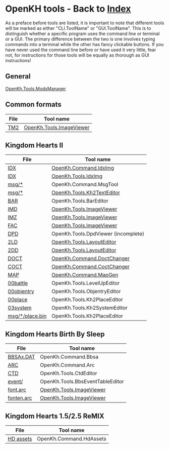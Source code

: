 # OpenKH tools - Back to [Index](../index.md)

As a preface before tools are listed, it is important to note that different tools will be marked as either "CLI.ToolName" or "GUI.ToolName". This is to distinguish whether a specific program uses the command line or terminal or a GUI. The primary difference between the two is one involves typing commands into a terminal while the other has fancy clickable buttons.
If you have never used the command line before or have used it very little, fear not, for instructions for those tools will be equally as thorough as GUI instructions!

## General
[OpenKh.Tools.ModsManager](./GUI.ModsManager/index.md)

## Common formats

| File | Tool name
|------|-----------
|[TM2](../common/tm2.md) | [OpenKh.Tools.ImageViewer](./GUI.ImageViewer/index.md)

## Kingdom Hearts II

| File | Tool name
|------|-----------
|[IDX](../kh2/file/type/idx.md) | [OpenKh.Command.IdxImg](./CLI.IdxImg/index.md)
|[IDX](../kh2/file/type/idx.md) | [OpenKh.Tools.IdxImg](./CLI.IdxImg/index.md)
|[msg/*](../kh2/file/type/msg.md) | OpenKh.Command.MsgTool
|[msg/*](../kh2/file/type/msg.md) | [OpenKh.Tools.Kh2TextEditor](./GUI.Kh2TextEditor/index.md)
|[BAR](../kh2/file/type/bar.md) | OpenKh.Tools.BarEditor
|[IMD](../kh2/file/type/image.md#imgd) | [OpenKh.Tools.ImageViewer](./GUI.ImageViewer/index.md)
|[IMZ](../kh2/file/type/image.md#imgz) | [OpenKh.Tools.ImageViewer](./GUI.ImageViewer/index.md)
|[FAC](../kh2/file/type/image.md#fac) | [OpenKh.Tools.ImageViewer](./GUI.ImageViewer/index.md)
|[DPD](../kh2/file/type/dpd.md) | OpenKh.Tools.DpdViewer (incomplete)
|[2LD](../kh2/file/type/2ld.md#layout) | [OpenKh.Tools.LayoutEditor](./GUI.LayoutEditor/index.md)
|[2DD](../kh2/file/type/2ld.md#sequence) | [OpenKh.Tools.LayoutEditor](./GUI.LayoutEditor/index.md)
|[DOCT](../kh2/file/type/doct.md) | [OpenKh.Command.DoctChanger](./CLI.DoctChanger/index.md)
|[COCT](../kh2/file/type/coct.md) | [OpenKh.Command.CoctChanger](./CLI.CoctChanger/index.md)
|[MAP](../kh2/file/map.md) | [OpenKh.Command.MapGen](./CLI.MapGen/index.md)
|[00battle](../kh2/file/type/00battle.md) | OpenKh.Tools.LevelUpEditor
|[00objentry](../kh2/file/type/00objentry.md) | OpenKh.Tools.ObjentryEditor
|[00place](../kh2/file/type/place.md) | OpenKh.Tools.Kh2PlaceEditor
|[03system](../kh2/file/type/03system.md) | OpenKh.Tools.Kh2SystemEditor
|[msg/*/place.bin](../kh2/file/type/place.md) | OpenKh.Tools.Kh2PlaceEditor

## Kingdom Hearts Birth By Sleep

| File | Tool name
|------|-----------
|[BBSAx.DAT](../bbs/bbsa.md)| OpenKh.Command.Bbsa
|[ARC](../bbs/arc.md) | OpenKh.Command.Arc
|[CTD](../bbs/ctd.md) | OpenKh.Tools.CtdEditor
|[event/](../bbs/events.md) | OpenKh.Tools.BbsEventTableEditor
|[font.arc](../bbs/events.md) | [OpenKh.Tools.ImageViewer](./GUI.ImageViewer/index.md)
|[fonten.arc](../bbs/events.md) | [OpenKh.Tools.ImageViewer](./GUI.ImageViewer/index.md)

## Kingdom Hearts 1.5/2.5 ReMIX

| File | Tool name
|------|-----------
|[HD assets](../common/hdassets.md)| OpenKh.Command.HdAssets
